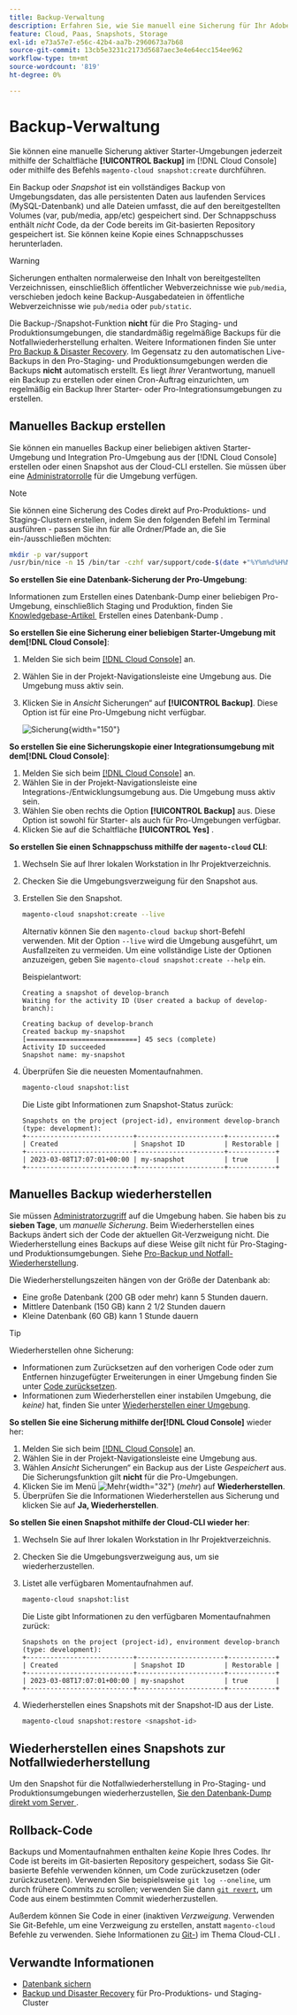 ```yaml
---
title: Backup-Verwaltung
description: Erfahren Sie, wie Sie manuell eine Sicherung für Ihr Adobe Commerce in einem Cloud-Infrastrukturprojekt erstellen und wiederherstellen.
feature: Cloud, Paas, Snapshots, Storage
exl-id: e73a57e7-e56c-42b4-aa7b-2960673a7b68
source-git-commit: 13cb5e3231c2173d5687aec3e4e64ecc154ee962
workflow-type: tm+mt
source-wordcount: '819'
ht-degree: 0%

---
```


# Backup-Verwaltung

Sie können eine manuelle Sicherung aktiver Starter-Umgebungen jederzeit mithilfe der Schaltfläche **[!UICONTROL Backup]** im [!DNL Cloud Console] oder mithilfe des Befehls `magento-cloud snapshot:create` durchführen.

Ein Backup oder _Snapshot_ ist ein vollständiges Backup von Umgebungsdaten, das alle persistenten Daten aus laufenden Services (MySQL-Datenbank) und alle Dateien umfasst, die auf den bereitgestellten Volumes (var, pub/media, app/etc) gespeichert sind. Der Schnappschuss enthält _nicht_ Code, da der Code bereits im Git-basierten Repository gespeichert ist. Sie können keine Kopie eines Schnappschusses herunterladen.

>[!WARNING]
>
>Sicherungen enthalten normalerweise den Inhalt von bereitgestellten Verzeichnissen, einschließlich öffentlicher Webverzeichnisse wie `pub/media`, verschieben jedoch keine Backup-Ausgabedateien in öffentliche Webverzeichnisse wie `pub/media` oder `pub/static`.

Die Backup-/Snapshot-Funktion **nicht** für die Pro Staging- und Produktionsumgebungen, die standardmäßig regelmäßige Backups für die Notfallwiederherstellung erhalten. Weitere Informationen finden Sie unter [Pro Backup &amp; Disaster Recovery](../architecture/pro-architecture.md#backup-and-disaster-recovery). Im Gegensatz zu den automatischen Live-Backups in den Pro-Staging- und Produktionsumgebungen werden die Backups **nicht** automatisch erstellt. Es liegt _Ihrer_ Verantwortung, manuell ein Backup zu erstellen oder einen Cron-Auftrag einzurichten, um regelmäßig ein Backup Ihrer Starter- oder Pro-Integrationsumgebungen zu erstellen.

## Manuelles Backup erstellen

Sie können ein manuelles Backup einer beliebigen aktiven Starter-Umgebung und Integration Pro-Umgebung aus der [!DNL Cloud Console] erstellen oder einen Snapshot aus der Cloud-CLI erstellen. Sie müssen über eine [Administratorrolle](../project/user-access.md) für die Umgebung verfügen.

>[!NOTE]
>
>Sie können eine Sicherung des Codes direkt auf Pro-Produktions- und Staging-Clustern erstellen, indem Sie den folgenden Befehl im Terminal ausführen - passen Sie ihn für alle Ordner/Pfade an, die Sie ein-/ausschließen möchten:
>
>```bash
>mkdir -p var/support
>/usr/bin/nice -n 15 /bin/tar -czhf var/support/code-$(date +"%Y%m%d%H%M%p").tar.gz app bin composer.* dev lib pub/*.php pub/errors setup vendor --exclude='pub/media'
>```

**So erstellen Sie eine Datenbank-Sicherung der Pro-Umgebung**:

Informationen zum Erstellen eines Datenbank-Dump einer beliebigen Pro-Umgebung, einschließlich Staging und Produktion, finden Sie [&#x200B; Knowledgebase-Artikel &#x200B;](https://experienceleague.adobe.com/de/docs/commerce-knowledge-base/kb/how-to/create-database-dump-on-cloud) Erstellen eines Datenbank-Dump .

**So erstellen Sie eine Sicherung einer beliebigen Starter-Umgebung mit dem[!DNL Cloud Console]**:

1. Melden Sie sich beim [[!DNL Cloud Console]](https://console.adobecommerce.com) an.
1. Wählen Sie in der Projekt-Navigationsleiste eine Umgebung aus. Die Umgebung muss aktiv sein.
1. Klicken Sie in _Ansicht_ Sicherungen“ auf **[!UICONTROL Backup]**. Diese Option ist für eine Pro-Umgebung nicht verfügbar.

   ![Sicherung](../../assets/button-backup.png){width="150"}

**So erstellen Sie eine Sicherungskopie einer Integrationsumgebung mit dem[!DNL Cloud Console]**:

1. Melden Sie sich beim [[!DNL Cloud Console]](https://console.adobecommerce.com) an.
1. Wählen Sie in der Projekt-Navigationsleiste eine Integrations-/Entwicklungsumgebung aus. Die Umgebung muss aktiv sein.
1. Wählen Sie oben rechts die Option **[!UICONTROL Backup]** aus. Diese Option ist sowohl für Starter- als auch für Pro-Umgebungen verfügbar.
1. Klicken Sie auf die Schaltfläche **[!UICONTROL Yes]** .

**So erstellen Sie einen Schnappschuss mithilfe der `magento-cloud` CLI**:

1. Wechseln Sie auf Ihrer lokalen Workstation in Ihr Projektverzeichnis.
1. Checken Sie die Umgebungsverzweigung für den Snapshot aus.
1. Erstellen Sie den Snapshot.

   ```bash
   magento-cloud snapshot:create --live
   ```

   Alternativ können Sie den `magento-cloud backup` short-Befehl verwenden. Mit der Option `--live` wird die Umgebung ausgeführt, um Ausfallzeiten zu vermeiden. Um eine vollständige Liste der Optionen anzuzeigen, geben Sie `magento-cloud snapshot:create --help` ein.

   Beispielantwort:

   ```
   Creating a snapshot of develop-branch
   Waiting for the activity ID (User created a backup of develop-branch):
   
   Creating backup of develop-branch
   Created backup my-snapshot
   [============================] 45 secs (complete)
   Activity ID succeeded
   Snapshot name: my-snapshot
   ```

1. Überprüfen Sie die neuesten Momentaufnahmen.

   ```bash
   magento-cloud snapshot:list
   ```

   Die Liste gibt Informationen zum Snapshot-Status zurück:

   ```
   Snapshots on the project (project-id), environment develop-branch (type: development):
   +---------------------------+----------------------+------------+
   | Created                   | Snapshot ID          | Restorable |
   +---------------------------+----------------------+------------+
   | 2023-03-08T17:07:01+00:00 | my-snapshot          | true       |
   +---------------------------+----------------------+------------+
   ```

## Manuelles Backup wiederherstellen

Sie müssen [Administratorzugriff](../project/user-access.md) auf die Umgebung haben. Sie haben bis zu **sieben Tage**, um _manuelle Sicherung_. Beim Wiederherstellen eines Backups ändert sich der Code der aktuellen Git-Verzweigung nicht. Die Wiederherstellung eines Backups auf diese Weise gilt nicht für Pro-Staging- und Produktionsumgebungen. Siehe [Pro-Backup und Notfall-Wiederherstellung](../architecture/pro-architecture.md#backup-and-disaster-recovery).

Die Wiederherstellungszeiten hängen von der Größe der Datenbank ab:

- Eine große Datenbank (200 GB oder mehr) kann 5 Stunden dauern.
- Mittlere Datenbank (150 GB) kann 2 1/2 Stunden dauern
- Kleine Datenbank (60 GB) kann 1 Stunde dauern

>[!TIP]
>
>Wiederherstellen ohne Sicherung:
>
>- Informationen zum Zurücksetzen auf den vorherigen Code oder zum Entfernen hinzugefügter Erweiterungen in einer Umgebung finden Sie unter [Code zurücksetzen](#roll-back-code).
>- Informationen zum Wiederherstellen einer instabilen Umgebung, die _keine)_ hat, finden Sie unter [Wiederherstellen einer Umgebung](../development/restore-environment.md).

**So stellen Sie eine Sicherung mithilfe der[!DNL Cloud Console]** wieder her:

1. Melden Sie sich beim [[!DNL Cloud Console]](https://console.adobecommerce.com) an.
1. Wählen Sie in der Projekt-Navigationsleiste eine Umgebung aus.
1. Wählen _Ansicht_ Sicherungen“ ein Backup aus der Liste _Gespeichert_ aus. Die Sicherungsfunktion gilt **nicht** für die Pro-Umgebungen.
1. Klicken Sie im Menü ![Mehr](../../assets/icon-more.png){width="32"} (_mehr_) auf **Wiederherstellen**.
1. Überprüfen Sie die Informationen Wiederherstellen aus Sicherung und klicken Sie auf **Ja, Wiederherstellen**.

**So stellen Sie einen Snapshot mithilfe der Cloud-CLI wieder her**:

1. Wechseln Sie auf Ihrer lokalen Workstation in Ihr Projektverzeichnis.
1. Checken Sie die Umgebungsverzweigung aus, um sie wiederherzustellen.
1. Listet alle verfügbaren Momentaufnahmen auf.

   ```bash
   magento-cloud snapshot:list
   ```

   Die Liste gibt Informationen zu den verfügbaren Momentaufnahmen zurück:

   ```
   Snapshots on the project (project-id), environment develop-branch (type: development):
   +---------------------------+----------------------+------------+
   | Created                   | Snapshot ID          | Restorable |
   +---------------------------+----------------------+------------+
   | 2023-03-08T17:07:01+00:00 | my-snapshot          | true       |
   +---------------------------+----------------------+------------+
   ```

1. Wiederherstellen eines Snapshots mit der Snapshot-ID aus der Liste.

   ```bash
   magento-cloud snapshot:restore <snapshot-id>
   ```

## Wiederherstellen eines Snapshots zur Notfallwiederherstellung

Um den Snapshot für die Notfallwiederherstellung in Pro-Staging- und Produktionsumgebungen wiederherzustellen, [&#x200B; Sie den Datenbank-Dump direkt vom Server &#x200B;](https://experienceleague.adobe.com/de/docs/commerce-knowledge-base/kb/how-to/restore-a-db-snapshot-from-staging-or-production#meth3).

## Rollback-Code

Backups und Momentaufnahmen enthalten _keine_ Kopie Ihres Codes. Ihr Code ist bereits im Git-basierten Repository gespeichert, sodass Sie Git-basierte Befehle verwenden können, um Code zurückzusetzen (oder zurückzusetzen). Verwenden Sie beispielsweise `git log --oneline`, um durch frühere Commits zu scrollen; verwenden Sie dann [`git revert`](https://git-scm.com/docs/git-revert), um Code aus einem bestimmten Commit wiederherzustellen.

Außerdem können Sie Code in einer (inaktiven _Verzweigung_. Verwenden Sie Git-Befehle, um eine Verzweigung zu erstellen, anstatt `magento-cloud` Befehle zu verwenden. Siehe Informationen zu [Git-](../dev-tools/cloud-cli-overview.md#git-commands)) im Thema Cloud-CLI .

## Verwandte Informationen

- [Datenbank sichern](database-dump.md)
- [Backup und Disaster Recovery](../architecture/pro-architecture.md#backup-and-disaster-recovery) für Pro-Produktions- und Staging-Cluster

